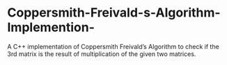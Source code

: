 # Coppersmith-Freivald-s-Algorithm-Implemention-
A C++ implementation of Coppersmith Freivald’s Algorithm to check if the 3rd matrix is the result of multiplication of the given two matrices.
